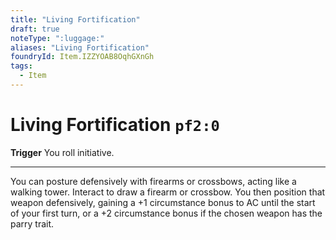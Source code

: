 ```yaml
---
title: "Living Fortification"
draft: true
noteType: ":luggage:"
aliases: "Living Fortification"
foundryId: Item.IZZYOAB8OqhGXnGh
tags:
  - Item
---
```


# Living Fortification `pf2:0`

**Trigger** You roll initiative.

* * *

You can posture defensively with firearms or crossbows, acting like a walking tower. Interact to draw a firearm or crossbow. You then position that weapon defensively, gaining a +1 circumstance bonus to AC until the start of your first turn, or a +2 circumstance bonus if the chosen weapon has the parry trait.


